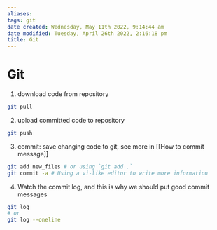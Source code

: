 ```yaml
---
aliases: 
tags: git
date created: Wednesday, May 11th 2022, 9:14:44 am
date modified: Tuesday, April 26th 2022, 2:16:18 pm
title: Git
---
```


# Git

1. download code from repository

```bash
git pull
```

2. upload committed code to repository

```bash
git push
```

3. commit: save changing code to git, see more in [[How to commit message]]

```bash
git add new_files # or using `git add .`
git commit -a # Using a vi-like editor to write more information
```

4. Watch the commit log, and this is why we should put good commit messages

```bash
git log
# or
git log --oneline
```

